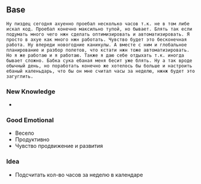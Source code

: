 ## Base
	Ну пиздец сегодня ахуенно проебал несколько часов т.к. не в том либе искал код. Проебал конечно максильно тупой, но бывает. Блять так если подумать много чего нжн сделать оптимизировать и автоматизировать. Я просто в ахуе как много нжн работать. Чувство будет это бесконечная работа. Ну впереди новогодние каникулы. А вместе с ним и глобальное планирование и разбор полетов, что кстати нжн тоже автоматизировать. Но я же работаю и я работаю. Также я даю себе отдыхать т.к. иногда бывает сложно. Бабка сука ебаная меня бесит уже блять. Ну а так вроде обычный день, но поработать конечно же хотелось бы больше и настроить ебаный каленьдарь, что бы он мне считал часы за неделю, нжнж будет это загуглить.

### New Knowledge
- 

### Good Emotional
- Весело
- Продуктивно
- Чувство продвижение и развития

### Idea
- Подсчитать кол-во часов за неделю в календаре
